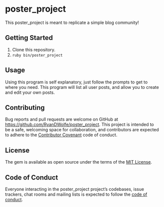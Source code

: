 # poster_project

This poster_project is meant to replicate a simple blog community!
 
## Getting Started

1. Clone this repository.
2. `ruby bin/poster_project`

## Usage

Using this program is self explanatory, just follow the prompts to get to where you need. This program will list all user posts, and allow you to create and edit your own posts.

## Contributing

Bug reports and pull requests are welcome on GitHub at https://github.com/RyanDWolfe/poster_project. This project is intended to be a safe, welcoming space for collaboration, and contributors are expected to adhere to the [Contributor Covenant](http://contributor-covenant.org) code of conduct.

## License

The gem is available as open source under the terms of the [MIT License](https://opensource.org/licenses/MIT).

## Code of Conduct

Everyone interacting in the poster_project project’s codebases, issue trackers, chat rooms and mailing lists is expected to follow the [code of conduct](https://github.com/RyanDWolfe/poster_project/blob/master/CODE_OF_CONDUCT.md).

